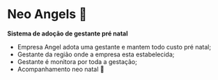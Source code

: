 # Neo Angels :pregnant_woman:

**Sistema de adoção de gestante pré natal**



- Empresa Angel adota uma gestante e mantem todo custo pré natal;
- Gestante da região onde a empresa esta estabelecida;
- Gestante é monitora por toda a gestação;
- Acompanhamento neo natal :baby:  